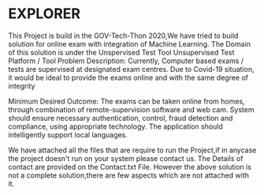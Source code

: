 # EXPLORER
This Project is build in the GOV-Tech-Thon 2020,We have tried to build solution for online exam with integration of Machine Learning.
The Domain of this solution is under the Unspervised Test Tool
Unsupervised Test Platform / Tool
Problem Description: Currently, Computer based exams / tests are supervised at designated exam centres. Due to Covid-19 situation, it would be ideal to provide the exams online and with the same degree of integrity

Minimum Desired Outcome: The exams can be taken online from homes, through combination of remote-supervision software and web cam. System should ensure necessary authentication, control, fraud detection and compliance, using appropriate technology. The application should intelligently support local languages.
 
We have attached all the files that are require to run the Project,if in anycase the project doesn't run on your system please contact us.
The Details of contact are provided on the Contact.txt File.
However the above solution is not a complete solution,there are few aspects which are not attached with it.
